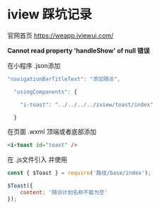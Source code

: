 # iview 踩坑记录



官网首页 https://weapp.iviewui.com/



**Cannot read property 'handleShow' of null  错误**

在小程序 .json添加

```js
"navigationBarTitleText": "添加随访",

  "usingComponents": {

​    "i-toast": "../../../../iview/toast/index"

  }
```

在页面 .wxml 顶端或者底部添加

```html
<i-toast id="toast" />
```

在 .js文件引入  并使用

```js
const { $Toast } = require('路径/base/index');

$Toast({
    content: '随访计划名称不能为空'
});
```

